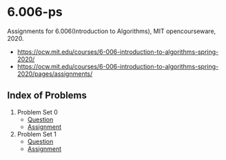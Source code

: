 # 6.006-ps

Assignments for 6.006(Introduction to Algorithms), MIT opencourseware, 2020.
- https://ocw.mit.edu/courses/6-006-introduction-to-algorithms-spring-2020/
- https://ocw.mit.edu/courses/6-006-introduction-to-algorithms-spring-2020/pages/assignments/

## Index of Problems
1. Problem Set 0
   - [Question](https://ocw.mit.edu/courses/6-006-introduction-to-algorithms-spring-2020/resources/mit6_006s20_ps0-questions/)
   - [Assignment](./ps0/ps0.pdf)
2. Problem Set 1
   - [Question](https://ocw.mit.edu/courses/6-006-introduction-to-algorithms-spring-2020/resources/mit6_006s20_ps1-questions/)
   - [Assignment](./ps1/ps1.pdf)
